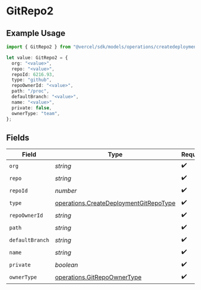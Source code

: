 # GitRepo2

## Example Usage

```typescript
import { GitRepo2 } from "@vercel/sdk/models/operations/createdeployment.js";

let value: GitRepo2 = {
  org: "<value>",
  repo: "<value>",
  repoId: 6216.93,
  type: "github",
  repoOwnerId: "<value>",
  path: "/proc",
  defaultBranch: "<value>",
  name: "<value>",
  private: false,
  ownerType: "team",
};
```

## Fields

| Field                                                                                            | Type                                                                                             | Required                                                                                         | Description                                                                                      |
| ------------------------------------------------------------------------------------------------ | ------------------------------------------------------------------------------------------------ | ------------------------------------------------------------------------------------------------ | ------------------------------------------------------------------------------------------------ |
| `org`                                                                                            | *string*                                                                                         | :heavy_check_mark:                                                                               | N/A                                                                                              |
| `repo`                                                                                           | *string*                                                                                         | :heavy_check_mark:                                                                               | N/A                                                                                              |
| `repoId`                                                                                         | *number*                                                                                         | :heavy_check_mark:                                                                               | N/A                                                                                              |
| `type`                                                                                           | [operations.CreateDeploymentGitRepoType](../../models/operations/createdeploymentgitrepotype.md) | :heavy_check_mark:                                                                               | N/A                                                                                              |
| `repoOwnerId`                                                                                    | *string*                                                                                         | :heavy_check_mark:                                                                               | N/A                                                                                              |
| `path`                                                                                           | *string*                                                                                         | :heavy_check_mark:                                                                               | N/A                                                                                              |
| `defaultBranch`                                                                                  | *string*                                                                                         | :heavy_check_mark:                                                                               | N/A                                                                                              |
| `name`                                                                                           | *string*                                                                                         | :heavy_check_mark:                                                                               | N/A                                                                                              |
| `private`                                                                                        | *boolean*                                                                                        | :heavy_check_mark:                                                                               | N/A                                                                                              |
| `ownerType`                                                                                      | [operations.GitRepoOwnerType](../../models/operations/gitrepoownertype.md)                       | :heavy_check_mark:                                                                               | N/A                                                                                              |